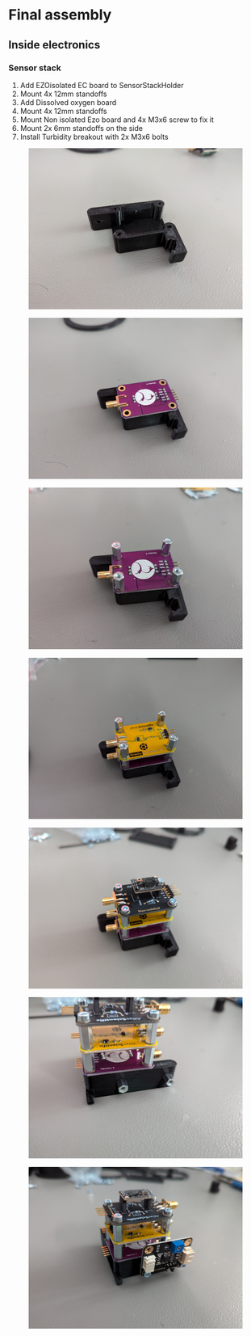 # Final assembly

## Inside electronics

### Sensor stack

1. Add EZOisolated EC board to SensorStackHolder
2. Mount 4x 12mm standoffs
3. Add Dissolved oxygen board
4. Mount 4x 12mm standoffs
5. Mount Non isolated Ezo board and 4x  M3x6 screw to fix it
6. Mount 2x 6mm standoffs on the side
7. Install Turbidity breakout with 2x M3x6 bolts

<div>

<figure><img src="../.gitbook/assets/PXL_20240712_063016798.jpg" alt=""><figcaption></figcaption></figure>

 

<figure><img src="../.gitbook/assets/PXL_20240712_063023200.jpg" alt=""><figcaption></figcaption></figure>

</div>

<div>

<figure><img src="../.gitbook/assets/PXL_20240712_063843707.jpg" alt=""><figcaption></figcaption></figure>

 

<figure><img src="../.gitbook/assets/PXL_20240712_064022791.jpg" alt=""><figcaption></figcaption></figure>

</div>

<div>

<figure><img src="../.gitbook/assets/PXL_20240712_064247006.jpg" alt=""><figcaption></figcaption></figure>

 

<figure><img src="../.gitbook/assets/PXL_20240712_064441210.jpg" alt=""><figcaption></figcaption></figure>

</div>

<figure><img src="../.gitbook/assets/PXL_20240712_064541162.jpg" alt=""><figcaption></figcaption></figure>
